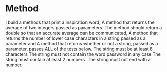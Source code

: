 # Method
I build a methods that print a inspiration word, A method that returns the average of two integers passed as parameters. The method should return a double so that an accurate average can be communicated,  A method that returns the number of lower case characters in a string passed as a parameter and  A method that returns whether or not a string, passed as a parameter, passes ALL of the tests below.  The string must be at least 8 characters The string must not contain the word password in any case The string must contain at least 2 numbers. The string must not end with a number.
